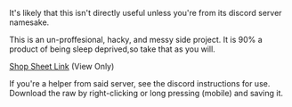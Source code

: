It's likely that this isn't directly useful unless you're from its discord server namesake.

This is an un-proffesional, hacky, and messy side project.
It is 90% a product of being sleep deprived,so take that as you will.

[Shop Sheet Link](https://docs.google.com/spreadsheets/d/1gEPjQWZcXpzz8_Sit1XUdcKq_2JGoXc3osDe6ElDB1s/edit?usp=sharing) (View Only)

If you're a helper from said server, see the discord instructions for use.
Download the raw by right-clicking or long pressing (mobile) and saving it.

